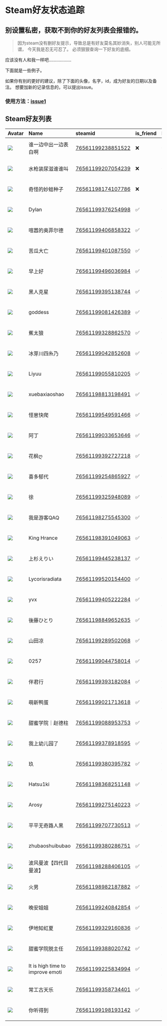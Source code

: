 # Steam好友状态追踪
## 别设置私密，获取不到你的好友列表会报错的。

> 因为steam没有删好友提示，导致总是有好友莫名其妙消失，别人可能无所谓，
> 今天我是忍无可忍了。 必须狠狠查询一下好友的底细。

应该没有人和我一样吧………………

下面就是一些例子。

如果你有别的更好的建议，除了下面的头像，名字，id，成为好友的日期以及备注。 想要加新的记录信息的，可以提出issue。

### 使用方法：[issue1](https://github.com/systemannounce/SteamFriends/issues/1)


## Steam好友列表

| Avatar                                                                            | Name                             | steamid                                                                     | is_friend   | BFD                 | Remark   | removed_time        |
|:----------------------------------------------------------------------------------|:---------------------------------|:----------------------------------------------------------------------------|:------------|:--------------------|:---------|:--------------------|
| ![](https://avatars.steamstatic.com/923d5d07809a2fb2d68410f787b585432d724844.jpg) | 谁一边中出一边表白啊                       | [76561199238851522](https://steamcommunity.com/profiles/76561199238851522/) | ❌           | 2023-06-15 15:38:19 |          | 2025-02-05 08:45:31 |
| ![](https://avatars.steamstatic.com/77ddbed85c28ccf205a3cc389a728f7d6c871a7c.jpg) | 水枪装尿滋谁谁叫                         | [76561199207054239](https://steamcommunity.com/profiles/76561199207054239/) | ❌           | 2022-07-15 17:17:20 |          | 2025-02-05 08:45:31 |
| ![](https://avatars.steamstatic.com/60297bf42b211996ab7101f4153472913706e560.jpg) | 奇怪的妙蛙种子                          | [76561198174107786](https://steamcommunity.com/profiles/76561198174107786/) | ❌           | 2024-10-24 12:23:47 |          | 2024-11-30 08:48:02 |
| ![](https://avatars.steamstatic.com/a9ab20784d1be8918f6441142f68a9ccd1f2e6c7.jpg) | Dylan                            | [76561199376254998](https://steamcommunity.com/profiles/76561199376254998/) | ✅           | 2022-07-27 14:11:21 |          |                     |
| ![](https://avatars.steamstatic.com/65800b3915d61777c88e03b8433ce0a585669212.jpg) | 喧嚣的奥菲尔德                          | [76561199406858322](https://steamcommunity.com/profiles/76561199406858322/) | ✅           | 2022-10-11 12:53:35 |          |                     |
| ![](https://avatars.steamstatic.com/fef49e7fa7e1997310d705b2a6158ff8dc1cdfeb.jpg) | 苦瓜大亡                             | [76561199401087550](https://steamcommunity.com/profiles/76561199401087550/) | ✅           | 2022-10-23 04:31:24 |          |                     |
| ![](https://avatars.steamstatic.com/fef49e7fa7e1997310d705b2a6158ff8dc1cdfeb.jpg) | 早上好                              | [76561199496036984](https://steamcommunity.com/profiles/76561199496036984/) | ✅           | 2023-05-24 01:35:13 |          |                     |
| ![](https://avatars.steamstatic.com/19620fda3f3e11e8495c6aa08d030f3acce76065.jpg) | 黑人克星                             | [76561199395138744](https://steamcommunity.com/profiles/76561199395138744/) | ✅           | 2023-08-19 07:00:36 |          |                     |
| ![](https://avatars.steamstatic.com/148ff422f2245ab66abfeabf3f7506861d6b703b.jpg) | goddess                          | [76561199081426389](https://steamcommunity.com/profiles/76561199081426389/) | ✅           | 2023-10-12 08:53:43 |          |                     |
| ![](https://avatars.steamstatic.com/e3efe0a308a0ae41597b62b193c1217a095e6d97.jpg) | 蕉太狼                              | [76561199328862570](https://steamcommunity.com/profiles/76561199328862570/) | ✅           | 2022-07-31 01:59:07 |          |                     |
| ![](https://avatars.steamstatic.com/59f977bb9d6d8c55508f7bddbf29f2c8f0ca5f8a.jpg) | 冰芽川四糸乃                           | [76561199042852608](https://steamcommunity.com/profiles/76561199042852608/) | ✅           | 2024-08-17 11:31:15 |          |                     |
| ![](https://avatars.steamstatic.com/86aff029c1dda1a115c0ea1c964fed8175c9904e.jpg) | Liyuu                            | [76561199055810205](https://steamcommunity.com/profiles/76561199055810205/) | ✅           | 2022-09-06 10:11:03 |          |                     |
| ![](https://avatars.steamstatic.com/6889e542266ff1eca9c32d7f405a723a0e19f756.jpg) | xuebaxiaoshao                    | [76561198813198491](https://steamcommunity.com/profiles/76561198813198491/) | ✅           | 2024-01-04 17:40:52 |          |                     |
| ![](https://avatars.steamstatic.com/64455b3f80e6419b182bf68c483de214f5f56d75.jpg) | 怪崽快爬                             | [76561199549591466](https://steamcommunity.com/profiles/76561199549591466/) | ✅           | 2023-09-07 12:31:52 |          |                     |
| ![](https://avatars.steamstatic.com/f1a7c160fcb71c161e6bf2207712e1c504adb282.jpg) | 阿丁                               | [76561199033653646](https://steamcommunity.com/profiles/76561199033653646/) | ✅           | 2022-10-29 13:48:27 |          |                     |
| ![](https://avatars.steamstatic.com/edea68afd57a75255af47916521ba7b4bd0174c1.jpg) | 花枫ღ                              | [76561199392727218](https://steamcommunity.com/profiles/76561199392727218/) | ✅           | 2023-12-01 11:37:29 |          |                     |
| ![](https://avatars.steamstatic.com/7096c080918577d8c36da19bc778722dd7157f06.jpg) | 喜多郁代                             | [76561199254865927](https://steamcommunity.com/profiles/76561199254865927/) | ✅           | 2022-08-30 12:10:30 |          |                     |
| ![](https://avatars.steamstatic.com/1ec70f1c822405222be4d3d678dfc729cc7fcca6.jpg) | 徐                                | [76561199325948089](https://steamcommunity.com/profiles/76561199325948089/) | ✅           | 2022-09-06 10:35:47 |          |                     |
| ![](https://avatars.steamstatic.com/d1396a90d89dc989896a0280d68e739db3869fc1.jpg) | 我是游客QAQ                          | [76561198275545300](https://steamcommunity.com/profiles/76561198275545300/) | ✅           | 2022-09-22 11:42:14 |          |                     |
| ![](https://avatars.steamstatic.com/5507a9ed61a99b7e5201314d2af564bcd080f20d.jpg) | King Hrance                      | [76561198391049063](https://steamcommunity.com/profiles/76561198391049063/) | ✅           | 2022-06-20 13:47:39 |          |                     |
| ![](https://avatars.steamstatic.com/3e12628a7664e6d2240f1e2aaa380d21dbd8d592.jpg) | 上杉えりい                            | [76561199445238137](https://steamcommunity.com/profiles/76561199445238137/) | ✅           | 2023-12-08 10:58:24 |          |                     |
| ![](https://avatars.steamstatic.com/148ff422f2245ab66abfeabf3f7506861d6b703b.jpg) | Lycorisradiata                   | [76561199520154400](https://steamcommunity.com/profiles/76561199520154400/) | ✅           | 2023-07-10 10:57:59 |          |                     |
| ![](https://avatars.steamstatic.com/d01a8f8b4657ca9914a74169ac2bcdee6fe7baf0.jpg) | yvx                              | [76561199405222284](https://steamcommunity.com/profiles/76561199405222284/) | ✅           | 2022-12-08 04:29:25 |          |                     |
| ![](https://avatars.steamstatic.com/c6bfb0f04265b8f038bf7bcdd87c375333ff6c44.jpg) | 後藤ひとり                            | [76561198849652635](https://steamcommunity.com/profiles/76561198849652635/) | ✅           | 2022-07-21 04:28:20 |          |                     |
| ![](https://avatars.steamstatic.com/4f6f2de46792339fe0eec46465b5c350e88a3374.jpg) | 山田凉                              | [76561199289502068](https://steamcommunity.com/profiles/76561199289502068/) | ✅           | 2022-07-08 12:03:50 |          |                     |
| ![](https://avatars.steamstatic.com/44b65fa70c3df3819aa00d7b9cb13a40ac7cc2dc.jpg) | 0257                             | [76561199044758014](https://steamcommunity.com/profiles/76561199044758014/) | ✅           | 2022-07-09 11:38:08 |          |                     |
| ![](https://avatars.steamstatic.com/fef49e7fa7e1997310d705b2a6158ff8dc1cdfeb.jpg) | 伴君行                              | [76561199393182084](https://steamcommunity.com/profiles/76561199393182084/) | ✅           | 2022-09-18 05:44:41 |          |                     |
| ![](https://avatars.steamstatic.com/f999eded11dd78ede928fb38d48228a84c1ac6a0.jpg) | 萌新鸭蛋                             | [76561199021713618](https://steamcommunity.com/profiles/76561199021713618/) | ✅           | 2024-06-09 04:19:52 |          |                     |
| ![](https://avatars.steamstatic.com/c7bcc8649bd883b93e56b62fcb54be1c2fac10f2.jpg) | 甜蜜学院｜赵德柱                         | [76561199088953753](https://steamcommunity.com/profiles/76561199088953753/) | ✅           | 2022-10-07 11:59:17 |          |                     |
| ![](https://avatars.steamstatic.com/2ad60e15982d2903da1e576fa43ddefd6c3e06b8.jpg) | 我上幼儿园了                           | [76561199378918595](https://steamcommunity.com/profiles/76561199378918595/) | ✅           | 2022-08-17 04:33:47 |          |                     |
| ![](https://avatars.steamstatic.com/8d5928ca952a63d702dae80fdd750672fce5c578.jpg) | 玖                                | [76561199380395782](https://steamcommunity.com/profiles/76561199380395782/) | ✅           | 2022-08-13 09:49:17 |          |                     |
| ![](https://avatars.steamstatic.com/bee0801efb0bd4dc8c76f6401b7d71797af872fc.jpg) | Hatsu1ki                         | [76561198368251148](https://steamcommunity.com/profiles/76561198368251148/) | ✅           | 2023-06-15 10:37:26 |          |                     |
| ![](https://avatars.steamstatic.com/86441a243b15f68cc9b12b7b39ac4fee90e8653e.jpg) | Arosy                            | [76561199275140223](https://steamcommunity.com/profiles/76561199275140223/) | ✅           | 2022-08-17 12:36:23 |          |                     |
| ![](https://avatars.steamstatic.com/148ff422f2245ab66abfeabf3f7506861d6b703b.jpg) | 平平无奇路人黑                          | [76561199707730513](https://steamcommunity.com/profiles/76561199707730513/) | ✅           | 2024-09-13 00:49:22 |          |                     |
| ![](https://avatars.steamstatic.com/fef49e7fa7e1997310d705b2a6158ff8dc1cdfeb.jpg) | zhubaoshuibubao                  | [76561199380286751](https://steamcommunity.com/profiles/76561199380286751/) | ✅           | 2023-08-02 06:38:50 |          |                     |
| ![](https://avatars.steamstatic.com/74e398452057b3baaf942ad2dbcb051483238080.jpg) | 波风曼波【四代目曼波】                      | [76561198288406105](https://steamcommunity.com/profiles/76561198288406105/) | ✅           | 2022-06-16 13:05:40 |          |                     |
| ![](https://avatars.steamstatic.com/4b5e40c7332a73095ec5ad437da6997e838115a4.jpg) | 火男                               | [76561198982187882](https://steamcommunity.com/profiles/76561198982187882/) | ✅           | 2022-08-03 12:40:02 |          |                     |
| ![](https://avatars.steamstatic.com/72b433ecc900947130fbe9789acc0532419ff23a.jpg) | 晚安姐姐                             | [76561199240842854](https://steamcommunity.com/profiles/76561199240842854/) | ✅           | 2022-09-10 06:46:35 |          |                     |
| ![](https://avatars.steamstatic.com/6caa234603d99502cefa742a093e39840bd39bd2.jpg) | 伊地知虹夏                            | [76561199329160836](https://steamcommunity.com/profiles/76561199329160836/) | ✅           | 2022-07-09 11:25:43 |          |                     |
| ![](https://avatars.steamstatic.com/dc687dfb4c78409f6c47fb64f15519391e349ff4.jpg) | 甜蜜学院脱主任                          | [76561199388020742](https://steamcommunity.com/profiles/76561199388020742/) | ✅           | 2022-10-04 08:20:37 |          |                     |
| ![](https://avatars.steamstatic.com/3e7fa82d331c950cc2dffca68c4e0f723849cff0.jpg) | It is high time to improve emoti | [76561199225834994](https://steamcommunity.com/profiles/76561199225834994/) | ✅           | 2023-04-03 08:16:58 |          |                     |
| ![](https://avatars.steamstatic.com/cdb407ee2d00f3424ae143a57ba7c1cd906e341c.jpg) | 常工古天乐                            | [76561199358734401](https://steamcommunity.com/profiles/76561199358734401/) | ✅           | 2022-06-29 20:35:52 |          |                     |
| ![](https://avatars.steamstatic.com/fef49e7fa7e1997310d705b2a6158ff8dc1cdfeb.jpg) | 你听得到                             | [76561199198193142](https://steamcommunity.com/profiles/76561199198193142/) | ✅           | 2022-08-16 07:10:11 |          |                     |